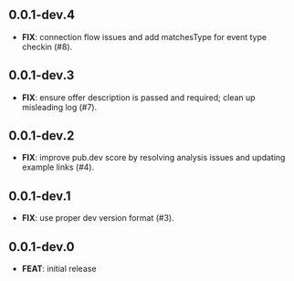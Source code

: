 ## 0.0.1-dev.4

 - **FIX**: connection flow issues and add matchesType for event type checkin (#8).

## 0.0.1-dev.3

 - **FIX**: ensure offer description is passed and required; clean up misleading log (#7).

## 0.0.1-dev.2

 - **FIX**: improve pub.dev score by resolving analysis issues and updating example links (#4).

## 0.0.1-dev.1

 - **FIX**: use proper dev version format (#3).

## 0.0.1-dev.0

 - **FEAT**: initial release
